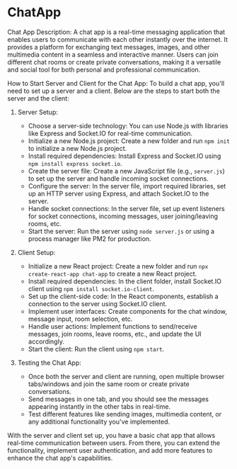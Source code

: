 # ChatApp
Chat App Description:
A chat app is a real-time messaging application that enables users to communicate with each other instantly over the internet. It provides a platform for exchanging text messages, images, and other multimedia content in a seamless and interactive manner. Users can join different chat rooms or create private conversations, making it a versatile and social tool for both personal and professional communication.

How to Start Server and Client for the Chat App:
To build a chat app, you'll need to set up a server and a client. Below are the steps to start both the server and the client:

1. Server Setup:
   - Choose a server-side technology: You can use Node.js with libraries like Express and Socket.IO for real-time communication.
   - Initialize a new Node.js project: Create a new folder and run `npm init` to initialize a new Node.js project.
   - Install required dependencies: Install Express and Socket.IO using `npm install express socket.io`.
   - Create the server file: Create a new JavaScript file (e.g., `server.js`) to set up the server and handle incoming socket connections.
   - Configure the server: In the server file, import required libraries, set up an HTTP server using Express, and attach Socket.IO to the server.
   - Handle socket connections: In the server file, set up event listeners for socket connections, incoming messages, user joining/leaving rooms, etc.
   - Start the server: Run the server using `node server.js` or using a process manager like PM2 for production.

2. Client Setup:
   - Initialize a new React project: Create a new folder and run `npx create-react-app chat-app` to create a new React project.
   - Install required dependencies: In the client folder, install Socket.IO client using `npm install socket.io-client`.
   - Set up the client-side code: In the React components, establish a connection to the server using Socket.IO client.
   - Implement user interfaces: Create components for the chat window, message input, room selection, etc.
   - Handle user actions: Implement functions to send/receive messages, join rooms, leave rooms, etc., and update the UI accordingly.
   - Start the client: Run the client using `npm start`.

3. Testing the Chat App:
   - Once both the server and client are running, open multiple browser tabs/windows and join the same room or create private conversations.
   - Send messages in one tab, and you should see the messages appearing instantly in the other tabs in real-time.
   - Test different features like sending images, multimedia content, or any additional functionality you've implemented.


With the server and client set up, you have a basic chat app that allows real-time communication between users. From there, you can extend the functionality, implement user authentication, and add more features to enhance the chat app's capabilities.
